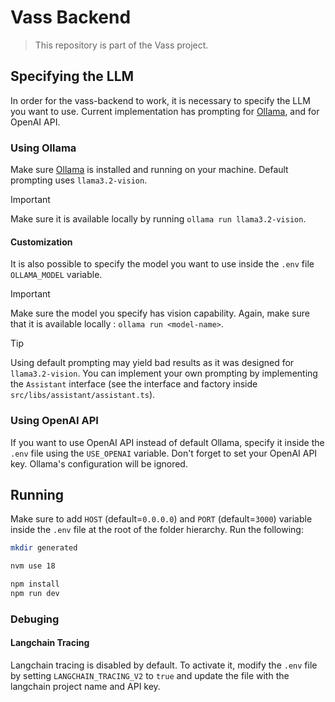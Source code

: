 # Vass Backend
> This repository is part of the Vass project.  



## Specifying the LLM  
In order for the vass-backend to work, it is necessary to specify the LLM you want to use. 
Current implementation has prompting for [Ollama](https://ollama.com/), and for OpenAI API.  

### Using Ollama 
Make sure [Ollama](https://github.com/ollama/ollama/releases/) is installed and running on your machine. Default prompting uses `llama3.2-vision`.

> [!IMPORTANT] 
> Make sure it is available locally by running `ollama run llama3.2-vision`.


#### Customization
It is also possible to specify the model you want to use inside the `.env` file `OLLAMA_MODEL` variable.



> [!IMPORTANT]  
> Make sure the model you specify has vision capability. Again, make sure that it is available locally : `ollama run <model-name>`.

> [!TIP]
> Using default prompting may yield bad results as it was designed for `llama3.2-vision`. 
> You can implement your own prompting by implementing the `Assistant` interface (see the interface and factory inside `src/libs/assistant/assistant.ts`). 


### Using OpenAI API 
If you want to use OpenAI API instead of default Ollama, specify it inside the `.env` file using the `USE_OPENAI` variable. Don't forget to set your OpenAI API key. Ollama's configuration will be ignored.

## Running
Make sure to add `HOST` (default=`0.0.0.0`) and `PORT` (default=`3000`) variable inside the `.env` file at the root of the folder hierarchy. 
Run the following: 
```bash
mkdir generated

nvm use 18

npm install 
npm run dev
```

### Debuging 

#### Langchain Tracing
Langchain tracing is disabled by default. 
To activate it, modify the `.env` file by setting `LANGCHAIN_TRACING_V2` to `true` and update the file with the langchain project name and API key. 
